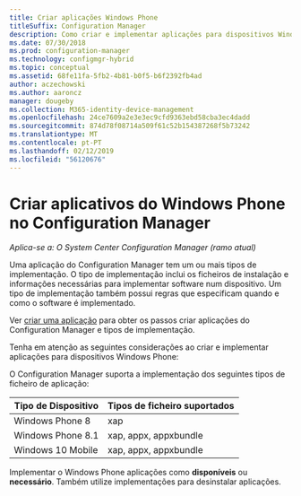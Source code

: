 ```yaml
---
title: Criar aplicações Windows Phone
titleSuffix: Configuration Manager
description: Como criar e implementar aplicações para dispositivos Windows Phone no Configuration Manager.
ms.date: 07/30/2018
ms.prod: configuration-manager
ms.technology: configmgr-hybrid
ms.topic: conceptual
ms.assetid: 68fe11fa-5fb2-4b81-b0f5-b6f2392fb4ad
author: aczechowski
ms.author: aaroncz
manager: dougeby
ms.collection: M365-identity-device-management
ms.openlocfilehash: 24ce7609a2e3e3ec9cfd9363ebd58cba3ec4dadd
ms.sourcegitcommit: 874d78f08714a509f61c52b154387268f5b73242
ms.translationtype: MT
ms.contentlocale: pt-PT
ms.lasthandoff: 02/12/2019
ms.locfileid: "56120676"
---
```

# <a name="create-windows-phone-applications-in-configuration-manager"></a>Criar aplicativos do Windows Phone no Configuration Manager

*Aplica-se a: O System Center Configuration Manager (ramo atual)*

Uma aplicação do Configuration Manager tem um ou mais tipos de implementação. O tipo de implementação inclui os ficheiros de instalação e informações necessárias para implementar software num dispositivo. Um tipo de implementação também possui regras que especificam quando e como o software é implementado.  

Ver [criar uma aplicação](/sccm/apps/deploy-use/create-applications#bkmk_create) para obter os passos criar aplicações do Configuration Manager e tipos de implementação. 

Tenha em atenção as seguintes considerações ao criar e implementar aplicações para dispositivos Windows Phone:  


O Configuration Manager suporta a implementação dos seguintes tipos de ficheiro de aplicação:  

|Tipo de Dispositivo|Tipos de ficheiro suportados|  
|-----------------|---------------------|  
|Windows Phone 8|xap|  
|Windows Phone 8.1|xap, appx, appxbundle|
|Windows 10 Mobile|xap, appx, appxbundle|

Implementar o Windows Phone aplicações como **disponíveis** ou **necessário**. Também utilize implementações para desinstalar aplicações.  
